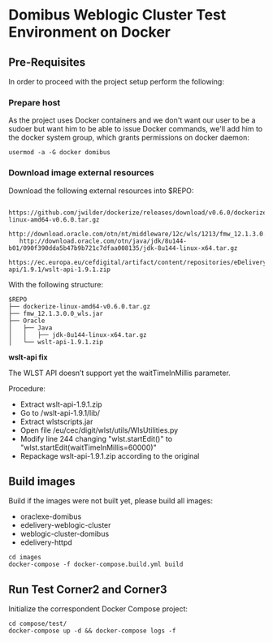 # Domibus Weblogic Cluster Test Environment on Docker

## Pre-Requisites 

In order to proceed with the project setup perform the following:

### Prepare host

As the project uses Docker containers and we don't want our user to be a sudoer but want him to be able to issue Docker commands, we'll add him to the docker system group, which grants permissions on docker daemon:
```
usermod -a -G docker domibus
```

### Download image external resources

Download the following external resources into $REPO:
```
   https://github.com/jwilder/dockerize/releases/download/v0.6.0/dockerize-linux-amd64-v0.6.0.tar.gz
   http://download.oracle.com/otn/nt/middleware/12c/wls/1213/fmw_12.1.3.0.0_wls.jar
   http://download.oracle.com/otn/java/jdk/8u144-b01/090f390dda5b47b9b721c7dfaa008135/jdk-8u144-linux-x64.tar.gz
   https://ec.europa.eu/cefdigital/artifact/content/repositories/eDelivery/eu/europa/ec/digit/ipcis/wslt-api/1.9.1/wslt-api-1.9.1.zip
```
With the following structure:
```
$REPO
├── dockerize-linux-amd64-v0.6.0.tar.gz
├── fmw_12.1.3.0.0_wls.jar
├── Oracle
│   ├── Java
│   │   ├── jdk-8u144-linux-x64.tar.gz
│   └── wslt-api-1.9.1.zip

```
__wslt-api fix__

The WLST API doesn’t support yet the waitTimeInMillis parameter.

Procedure:
* Extract wslt-api-1.9.1.zip
* Go to /wslt-api-1.9.1/lib/
* Extract wlstscripts.jar
* Open file /eu/cec/digit/wlst/utils/WlsUtilities.py
* Modify line 244 changing "wlst.startEdit()" to "wlst.startEdit(waitTimeInMillis=60000)"
* Repackage wslt-api-1.9.1.zip according to the original

## Build images

Build if the images were not built yet, please build all images:
* oraclexe-domibus
* edelivery-weblogic-cluster
* weblogic-cluster-domibus
* edelivery-httpd

```
cd images
docker-compose -f docker-compose.build.yml build
```

## Run Test Corner2 and Corner3

Initialize the correspondent Docker Compose project:
```
cd compose/test/
docker-compose up -d && docker-compose logs -f
```
